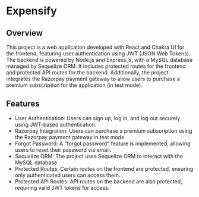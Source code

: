 # Expensify

## Overview

This project is a web application developed with React and Chakra UI for the frontend, featuring user authentication using JWT (JSON Web Tokens). The backend is powered by Node.js and Express.js, with a MySQL database managed by Sequelize ORM. It includes protected routes for the frontend and protected API routes for the backend. Additionally, the project integrates the Razorpay payment gateway to allow users to purchase a premium subscription for the application (in test mode).

## Features

- User Authentication: Users can sign up, log in, and log out securely using JWT-based authentication.
- Razorpay Integration: Users can purchase a premium subscription using the Razorpay payment gateway in test mode.
- Forgot Password: A "forgot password" feature is implemented, allowing users to reset their password via email.
- Sequelize ORM: The project uses Sequelize ORM to interact with the MySQL database.
- Protected Routes: Certain routes on the frontend are protected, ensuring only authenticated users can access them.
- Protected API Routes: API routes on the backend are also protected, requiring valid JWT tokens for access.
